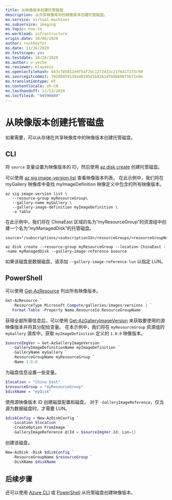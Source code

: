 ```yaml
---
title: 从映像版本创建托管磁盘
description: 从共享映像库中的映像版本创建托管磁盘。
ms.service: virtual-machines
ms.subservice: imaging
ms.topic: how-to
ms.workload: infrastructure
origin.date: 10/06/2020
author: rockboyfor
ms.date: 11/16/2020
ms.testscope: yes
ms.testdate: 10/26/2020
ms.author: v-yeche
ms.reviewer: olayemio
ms.openlocfilehash: 943c785012e9f5af7bc1272433c21f641f375c90
ms.sourcegitcommit: 39288459139a40195d1b4161dfb0bb96f5b71e8e
ms.translationtype: HT
ms.contentlocale: zh-CN
ms.lasthandoff: 11/13/2020
ms.locfileid: "94590889"
---
```

<!--Verified Successfully-->
# <a name="create-a-managed-disk-from-an-image-version"></a>从映像版本创建托管磁盘

如果需要，可以从存储在共享映像库中的映像版本创建托管磁盘。

## <a name="cli"></a>CLI

将 `source` 变量设置为映像版本的 ID，然后使用 [az disk create](https://docs.azure.cn/cli/disk#az_disk_create) 创建托管磁盘。 

可以使用 [az sig image-version list](https://docs.microsoft.com/cli/azure/sig/image-version#az_sig_image_version_list) 查看映像版本列表。 在此示例中，我们将在 myGallery 映像库中查找 myImageDefinition 映像定义中包含的所有映像版本。

<!--CORRECT ON https://docs.microsoft.com/cli/azure/sig/image-version#az_sig_image_version_list-->

```azurecli
az sig image-version list \
   --resource-group myResourceGroup\
   --gallery-name myGallery \
   --gallery-image-definition myImageDefinition \
   -o table
```

在此示例中，我们将在 ChinaEast 区域的名为“myResourceGroup”的资源组中创建一个名为“myManagedDisk”的托管磁盘。 

```azurecli
source="/subscriptions/<subscriptionId>/resourceGroups/<resourceGroupName>/providers/Microsoft.Compute/galleries/<galleryName>/images/<galleryImageDefinition>/versions/<imageVersion>"

az disk create --resource-group myResourceGroup --location ChinaEast --name myManagedDisk --gallery-image-reference $source 
```

如果该磁盘是数据磁盘，请添加 `--gallery-image-reference-lun` 以指定 LUN。

## <a name="powershell"></a>PowerShell

可以使用 [Get-AzResource](https://docs.microsoft.com/powershell/module/az.resources/get-azresource) 列出所有映像版本。 

```powershell
Get-AzResource `
   -ResourceType Microsoft.Compute/galleries/images/versions | `
   Format-Table -Property Name,ResourceId,ResourceGroupName
```

获得全部所需信息后，可以使用 [Get-AzGalleryImageVersion](https://docs.microsoft.com/powershell/module/az.compute/get-azgalleryimageversion) 来获取要使用的源映像版本并将其分配给变量。 在本示例中，我们将在 `myResourceGroup` 资源组的 `myGallery` 源库中，获取 `myImageDefinition` 定义的 `1.0.0` 映像版本。

```powershell
$sourceImgVer = Get-AzGalleryImageVersion `
   -GalleryImageDefinitionName myImageDefinition `
   -GalleryName myGallery `
   -ResourceGroupName myResourceGroup `
   -Name 1.0.0
```

为磁盘信息设置一些变量。

```powershell
$location = "China East"
$resourceGroup = "myResourceGroup"
$diskName = "myDisk"
```

使用源映像版本 ID 创建磁盘配置和磁盘。 对于 `-GalleryImageReference`，仅当源为数据磁盘时，才需要 LUN。

```powershell
$diskConfig = New-AzDiskConfig `
   -Location $location `
   -CreateOption FromImage `
   -GalleryImageReference @{Id = $sourceImgVer.Id; Lun=1}
```

创建该磁盘。

```powershell
New-AzDisk -Disk $diskConfig `
   -ResourceGroupName $resourceGroup `
   -DiskName $diskName
```

## <a name="next-steps"></a>后续步骤

还可以使用 [Azure CLI](image-version-managed-image-cli.md) 或 [PowerShell](image-version-managed-image-powershell.md) 从托管磁盘创建映像版本。

<!-- Update_Description: update meta properties, wording update, update link -->